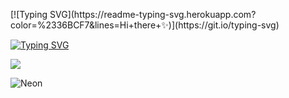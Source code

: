 <p class="aligncenter">
    [![Typing SVG](https://readme-typing-svg.herokuapp.com?color=%2336BCF7&lines=Hi+there+✨)](https://git.io/typing-svg)
</p>

[![Typing SVG](https://readme-typing-svg.herokuapp.com?color=%2336BCF7&lines=Hi+there+✨)](https://git.io/typing-svg)

![](https://komarev.com/ghpvc/?username=GeekNekoS&color=orange)

<p class="aligncenter">
    <img alt="Neon" src="https://drive.google.com/uc?export=download&amp;id=1gWw5rNMNYMrpw93YHjC11Ot-lDV75yFG">
</p>

<!--- nothing changed -->
